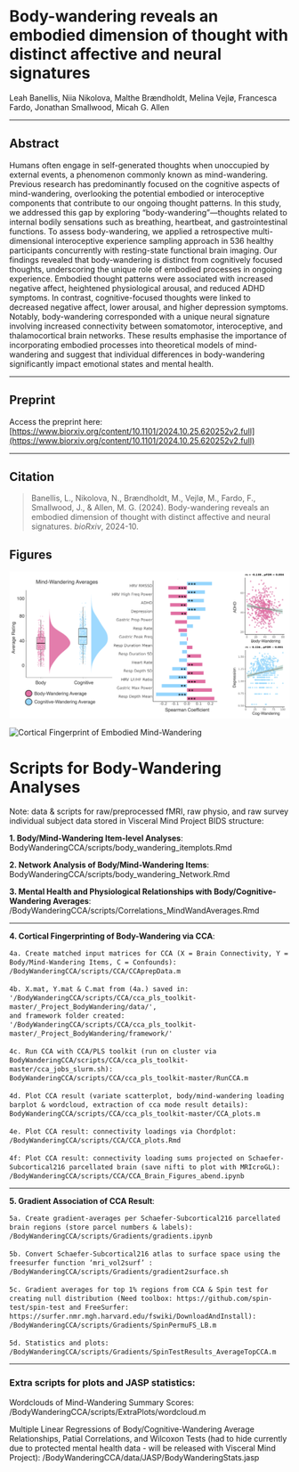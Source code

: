 # Body-wandering reveals an embodied dimension of thought with distinct affective and neural signatures

Leah Banellis, Niia Nikolova, Malthe Brændholdt, Melina Vejlø, Francesca Fardo, Jonathan Smallwood, Micah G. Allen

---

## Abstract

Humans often engage in self-generated thoughts when unoccupied by external events, a phenomenon commonly known as mind-wandering. Previous research has predominantly focused on the cognitive aspects of mind-wandering, overlooking the potential embodied or interoceptive components that contribute to our ongoing thought patterns. In this study, we addressed this gap by exploring “body-wandering”—thoughts related to internal bodily sensations such as breathing, heartbeat, and gastrointestinal functions. To assess body-wandering, we applied a retrospective multi-dimensional interoceptive experience sampling approach in 536 healthy participants concurrently with resting-state functional brain imaging. Our findings revealed that body-wandering is distinct from cognitively focused thoughts, underscoring the unique role of embodied processes in ongoing experience. Embodied thought patterns were associated with increased negative affect, heightened physiological arousal, and reduced ADHD symptoms. In contrast, cognitive-focused thoughts were linked to decreased negative affect, lower arousal, and higher depression symptoms. Notably, body-wandering corresponded with a unique neural signature involving increased connectivity between somatomotor, interoceptive, and thalamocortical brain networks. These results emphasise the importance of incorporating embodied processes into theoretical models of mind-wandering and suggest that individual differences in body-wandering significantly impact emotional states and mental health.

---

## Preprint

Access the preprint here: [https://www.biorxiv.org/content/10.1101/2024.10.25.620252v2.full](https://www.biorxiv.org/content/10.1101/2024.10.25.620252v2.full)

---

## Citation

> Banellis, L., Nikolova, N., Brændholdt, M., Vejlø, M., Fardo, F., Smallwood, J., & Allen, M. G. (2024). Body-wandering reveals an embodied dimension of thought with distinct affective and neural signatures. *bioRxiv*, 2024-10.

## Figures

![Body-Wandering & Cognitive-Wandering Relationships](figures/Final_Figures/Fig3_AverageAnalyses.png)

![Cortical Fingerprint of Embodied Mind-Wandering](figures/Final_Figures/Fig4_NeuralCCA.png)

# Scripts for Body-Wandering Analyses

Note: data & scripts for raw/preprocessed fMRI, raw physio, and raw survey individual subject data stored in Visceral Mind Project BIDS structure:  

**1. Body/Mind-Wandering Item-level Analyses**:  
    BodyWanderingCCA/scripts/body_wandering_itemplots.Rmd
      

**2. Network Analysis of Body/Mind-Wandering Items**:  
    BodyWanderingCCA/scripts/body_wandering_Network.Rmd


**3. Mental Health and Physiological Relationships with Body/Cognitive-Wandering Averages**:  
    /BodyWanderingCCA/scripts/Correlations_MindWandAverages.Rmd

--------------------------------------------------------------------------------------------------------

**4. Cortical Fingerprinting of Body-Wandering via CCA**:

    4a. Create matched input matrices for CCA (X = Brain Connectivity, Y = Body/Mind-Wandering Items, C = Confounds):  
    /BodyWanderingCCA/scripts/CCA/CCAprepData.m

    4b. X.mat, Y.mat & C.mat from (4a.) saved in:  
    '/BodyWanderingCCA/scripts/CCA/cca_pls_toolkit-master/_Project_BodyWandering/data/', 
    and framework folder created:  
    '/BodyWanderingCCA/scripts/CCA/cca_pls_toolkit-master/_Project_BodyWandering/framework/'  

    4c. Run CCA with CCA/PLS toolkit (run on cluster via BodyWanderingCCA/scripts/CCA/cca_pls_toolkit-master/cca_jobs_slurm.sh):  
    BodyWanderingCCA/scripts/CCA/cca_pls_toolkit-master/RunCCA.m

    4d. Plot CCA result (variate scatterplot, body/mind-wandering loading barplot & wordcloud, extraction of cca mode result details):  
    BodyWanderingCCA/scripts/CCA/cca_pls_toolkit-master/CCA_plots.m

    4e. Plot CCA result: connectivity loadings via Chordplot:
    /BodyWanderingCCA/scripts/CCA/CCA_plots.Rmd
     
    4f: Plot CCA result: connectivity loading sums projected on Schaefer-Subcortical216 parcellated brain (save nifti to plot with MRIcroGL):  
    /BodyWanderingCCA/scripts/CCA/CCA_Brain_Figures_abend.ipynb

--------------------------------------------------------------------------------------------------------

**5. Gradient Association of CCA Result**:

    5a. Create gradient-averages per Schaefer-Subcortical216 parcellated brain regions (store parcel numbers & labels):
    /BodyWanderingCCA/scripts/Gradients/gradients.ipynb

    5b. Convert Schaefer-Subcortical216 atlas to surface space using the freesurfer function ‘mri_vol2surf’ :
    /BodyWanderingCCA/scripts/Gradients/gradient2surface.sh

    5c. Gradient averages for top 1% regions from CCA & Spin test for creating null distribution (Need toolbox: https://github.com/spin-test/spin-test and FreeSurfer: https://surfer.nmr.mgh.harvard.edu/fswiki/DownloadAndInstall):
    /BodyWanderingCCA/scripts/Gradients/SpinPermuFS_LB.m

    5d. Statistics and plots:
    /BodyWanderingCCA/scripts/Gradients/SpinTestResults_AverageTopCCA.m

--------------------------------------------------------------------------------------------------------

### Extra scripts for plots and JASP statistics:

Wordclouds of Mind-Wandering Summary Scores:
    /BodyWanderingCCA/scripts/ExtraPlots/wordcloud.m

Multiple Linear Regressions of Body/Cognitive-Wandering Average Relationships, Patial Correlations, and Wilcoxon Tests (had to hide currently due to protected mental health data - will be released with Visceral Mind Project): 
    /BodyWanderingCCA/data/JASP/BodyWanderingStats.jasp
